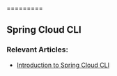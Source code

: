 =========

## Spring Cloud CLI

### Relevant Articles: 
- [Introduction to Spring Cloud CLI](http://www.baeldung.com/spring-cloud-cli)
